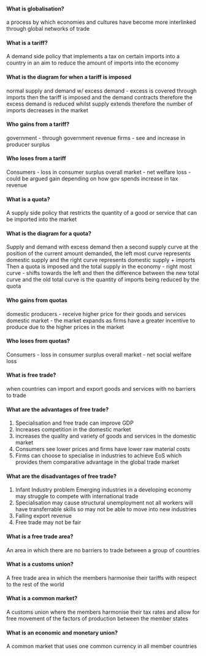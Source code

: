 #### What is globalisation?
a process by which economies and cultures have become more interlinked through global networks of trade

#### What is a tariff?
A demand side policy that implements a tax on certain imports into a country in an aim to reduce the amount of imports into the economy

#### What is the diagram for when a tariff is imposed
normal supply and demand w/ excess demand - excess is covered through imports
then the tariff is imposed and the demand contracts therefore the excess demand is reduced whilst supply extends therefore the number of imports decreases in the market

#### Who gains from a tariff?
government - through government revenue
firms - see and increase in producer surplus

#### Who loses from a tariff
Consumers - loss in consumer surplus
overall market - net welfare loss - could be argued gain depending on how gov spends increase in tax revenue

#### What is a quota?
A supply side policy that restricts the quantity of a good or service that can be imported into the market

#### What is the diagram for a quota?
Supply and demand with excess demand
then a second supply curve at the position of the current amount demanded, the left most curve represents domestic supply and the right curve represents domestic supply + imports
Then a quota is imposed and the total supply in the economy - right most curve - shifts towards the left and then the difference between the new total curve and the old total curve is the quantity of imports being reduced by the quota

#### Who gains from quotas
domestic producers - receive higher price for their goods and services
domestic market - the market expands as firms have a greater incentive to produce due to the higher prices in the market

#### Who loses from quotas?
Consumers - loss in consumer surplus
overall market - net social welfare loss

#### What is free trade?
when countries can import and export goods and services with no barriers to trade

#### What are the advantages of free trade?
1. Specialisation and free trade can improve GDP
2. Increases competition in the domestic market
3. increases the quality and variety of goods and services in the domestic market
4. Consumers see lower prices and firms have lower raw material costs
5. Firms can choose to specialise in industries to achieve EoS which provides them comparative advantage in the global trade market

#### What are the disadvantages of free trade?
1. Infant Industry problem 
	Emerging industries in a developing economy may struggle to compete with international trade
2. Specialisation may cause structural unemployment
	not all workers will have transferrable skills so may not be able to move into new industries
3. Falling export revenue
4. Free trade may not be fair

#### What is a free trade area?
An area in which there are no barriers to trade between a group of countries

#### What is a customs union?
A free trade area in which the members harmonise their tariffs with respect to the rest of the world

#### What is a common market?
A customs union where the members harmonise their tax rates and allow for free movement of the factors of production between the member states

#### What is an economic and monetary union?
A common market that uses one common currency in all member countries